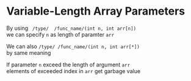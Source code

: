 # Variable-Length Array Parameters

By using ` /type/  /func_name/(int n, int arr[n])`     
we can specify `n` as length of paramter `arr`      

We can also `/type/ /func_name/(int n, int arr[*])`   
by same meaning   
   
If parameter `n` exceed the length of argument `arr`   
elements of exceeded index in `arr` get garbage value
